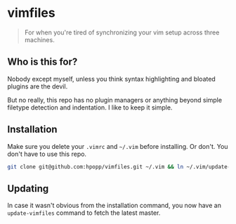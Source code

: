 # vimfiles
> For when you're tired of synchronizing your vim setup across three machines.

## Who is this for?

Nobody except myself, unless you think syntax highlighting and bloated plugins are the devil.

But no really, this repo has no plugin managers or anything beyond simple filetype detection
and indentation. I like to keep it simple.

## Installation

Make sure you delete your `.vimrc` and `~/.vim` before installing. Or don't. You don't have to
use this repo.

```bash
git clone git@github.com:hpopp/vimfiles.git ~/.vim && ln ~/.vim/update-vimfiles /usr/local/bin/update-vimfiles
```

## Updating

In case it wasn't obvious from the installation command, you now have an `update-vimfiles` command
to fetch the latest master.
